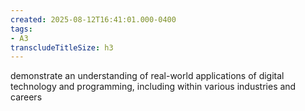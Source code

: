 ```yaml
---
created: 2025-08-12T16:41:01.000-0400
tags:
- A3
transcludeTitleSize: h3
---
```


demonstrate an understanding of real-world applications of digital technology and programming, including within various industries and careers